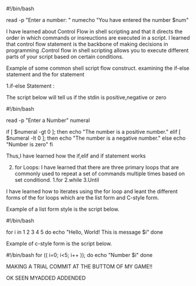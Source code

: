 
#!/bin/bash


read -p "Enter a number: " numecho "You have entered the number $num"

I have learned about Control Flow in shell scripting and that it directs the order
in which commands or insreuctions are executed in a script.
I learned that control flow statement is the 
backbone of making decisions in programming .Control flow in shell scripting allows you to execute 
different parts of your script based on certain conditions.

Example of some common shell script flow construct.
examining the if-else statement and the for statement

1.if-else Statement : 

The script below will tell us if the stdin is positive,negative or zero

#!/bin/bash

read -p "Enter a Number" numeral

if   [ $numeral -gt 0 ]; then
     echo "The number is a positive number."
elif [ $numeral -lt 0 ]; then
     echo "The number is a negative number."
else echo "Number is zero"
fi

Thus,I have learned how the if,elif and if statement works


2. for Loops: I have learned that there are three primary loops that are commonly used 
to repeat a set of commands multiple times based on set conditiond.
1.for
2.while
3.Until

I have learned how to iterates using the for loop and leant the different forms of the for loops 
which are the list form and C-style form.

Example of a list form style is the script below.

#!/bin/bash

for i in 1 2 3 4 5
do
    echo "Hello, World! This is message $i"
done

Example of c-style form is the script below.

#!/bin/bash
for (( i=0; i<5; i++ )); do
    echo "Number $i"
done

MAKING A TRIAL COMMIT AT THE BUTTOM OF MY GAME!!

OK SEEN
MYADDED ADDENDED
